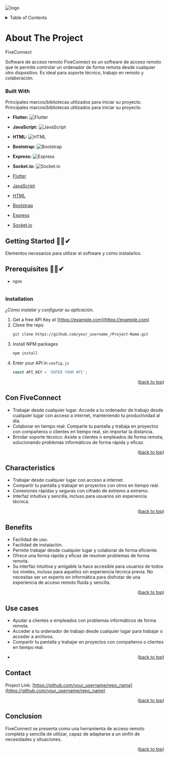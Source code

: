 ![logo](https://github.com/abm9287/pruebaredmi/assets/49075053/e8559dca-650c-4320-b87c-65b46e56099d)


<a name="readme-top"></a>


<!-- TABLE OF CONTENTS -->
<details>
  <summary>Table of Contents</summary>
  <ol>
    <li>
      <a href="#about-the-project">About The Project</a>
      <ul>
        <li><a href="#built-with">Built With</a></li>
      </ul>
    </li>
    <li>
      <a href="#getting-started">Getting Started</a>
      <ul>
        <li><a href="#prerequisites">Prerequisites</a></li>
        <li><a href="#installation">Installation</a></li>
      </ul>
    </li>
    <li><a href="#con-fiveconnect">Con FiveConnect</a></li>
    <li><a href="#characteristics">Characteristics</a></li>
    <li><a href="#benefits">Benefits</a></li>
    <li><a href="#use-cases">Use cases</a></li>
    <li><a href="#contact">Contact</a></li>
    <li><a href="#conclusion">Conclusion</a></li>
  </ol>
</details>



<!-- ABOUT THE PROJECT -->
# About The Project
FiveConnect

Software de acceso remoto
FiveConnect es un software de acceso remoto que te permite controlar un ordenador de forma remota desde cualquier otro dispositivo. Es ideal para soporte técnico, trabajo en remoto y colaboración.


### Built With
Principales marcos/bibliotecas utilizados para iniciar su proyecto. 
Principales marcos/bibliotecas utilizados para iniciar su proyecto.
* **Flutter:** ![Flutter](https://flutter.dev/) 
* **JavaScript:** ![JavaScript](https://developer.mozilla.org/es/docs/Web/JavaScript)
* **HTML:** ![HTML](https://developer.mozilla.org/es/docs/Web/HTML)
* **Bootstrap:** ![Bootstrap](https://getbootstrap.com/)
* **Express:** ![Express](https://expressjs.org/)
* **Socket.io:** ![Socket.io](https://socket.io/)

* [Flutter](https://flutter.dev/)
* [JavaScript](https://developer.mozilla.org/es/docs/Web/JavaScript)
* [HTML](https://developer.mozilla.org/es/docs/Web/HTML)
* [Bootstrap](https://getbootstrap.com/)
* [Express](https://expressjs.org/)
* [Socket.io](https://socket.io/)


<!-- GETTING STARTED -->
## Getting Started 🕵️‍♀️✔
Elementos necesarios para utilizar el software y cómo instalarlos.

## Prerequisites 🕵️‍♀️✔
* npm
  ```
  ```


### Installation 

_¿Cómo instalar y configurar su aplicación._

1. Get a free API Key at [https://example.com](https://example.com)
2. Clone the repo
   ```sh
   git clone https://github.com/your_username_/Project-Name.git
   ```
3. Install NPM packages
   ```sh
   npm install
   ```
4. Enter your API in `config.js`
   ```js
   const API_KEY = 'ENTER YOUR API';
   ```

<p align="right">(<a href="#readme-top">back to top</a>)</p>


## Con FiveConnect
* Trabajar desde cualquier lugar: Accede a tu ordenador de trabajo desde cualquier lugar con acceso a internet, manteniendo tu productividad al día.
* Colaborar en tiempo real: Comparte tu pantalla y trabaja en proyectos con compañeros o clientes en tiempo real, sin importar la distancia.
* Brindar soporte técnico: Asiste a clientes o empleados de forma remota, solucionando problemas informáticos de forma rápida y eficaz.
<p align="right">(<a href="#readme-top">back to top</a>)</p>

## Characteristics
* Trabajar desde cualquier lugar con acceso a internet.
* Compartir tu pantalla y trabajar en proyectos con otros en tiempo real.
* Conexiones rápidas y seguras con cifrado de extremo a extremo.
* Interfaz intuitiva y sencilla, incluso para usuarios sin experiencia técnica.
<p align="right">(<a href="#readme-top">back to top</a>)</p>

## Benefits
* Facilidad de uso.
* Facilidad de instalación.
* Permite trabajar desde cualquier lugar y colaborar de forma eficiente.
* Ofrece una forma rápida y eficaz de resolver problemas de forma remota.
* Su interfaz intuitiva y amigable la hace accesible para usuarios de todos los niveles, incluso para aquellos sin experiencia técnica previa.
No necesitas ser un experto en informática para disfrutar de una experiencia de acceso remoto fluida y sencilla.
<p align="right">(<a href="#readme-top">back to top</a>)</p>


## Use cases
* Ayudar a clientes o empleados con problemas informáticos de forma remota.
* Acceder a tu ordenador de trabajo desde cualquier lugar para trabajar o acceder a archivos.
* Compartir tu pantalla y trabajar en proyectos con compañeros o clientes en tiempo real.
* <p align="right">(<a href="#readme-top">back to top</a>)</p>


<!-- CONTACT -->
## Contact
Project Link: [https://github.com/your_username/repo_name](https://github.com/your_username/repo_name)

<p align="right">(<a href="#readme-top">back to top</a>)</p>

## Conclusion
FiveConnect se presenta como una herramienta de acceso remoto completa y sencilla de utilizar, capaz de adaptarse a un sinfín de necesidades y situaciones.
<p align="right">(<a href="#readme-top">back to top</a>)</p>
